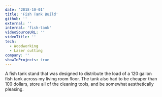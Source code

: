 ```yaml
---
date: '2018-10-01'
title: 'Fish Tank Build'
github: ''
external: ''
internal: 'fish-tank'
videoSourceURL: ''
videoTitle: ''
tech:
  - Woodworking
  - Laser cutting
company: ''
showInProjects: true
---
```


A fish tank stand that was designed to distribute the load of a 120 gallon fish tank across my living room floor. The tank also had to be cheaper than 100 dollars, store all of the cleaning tools, and be somewhat aesthetically pleasing.
